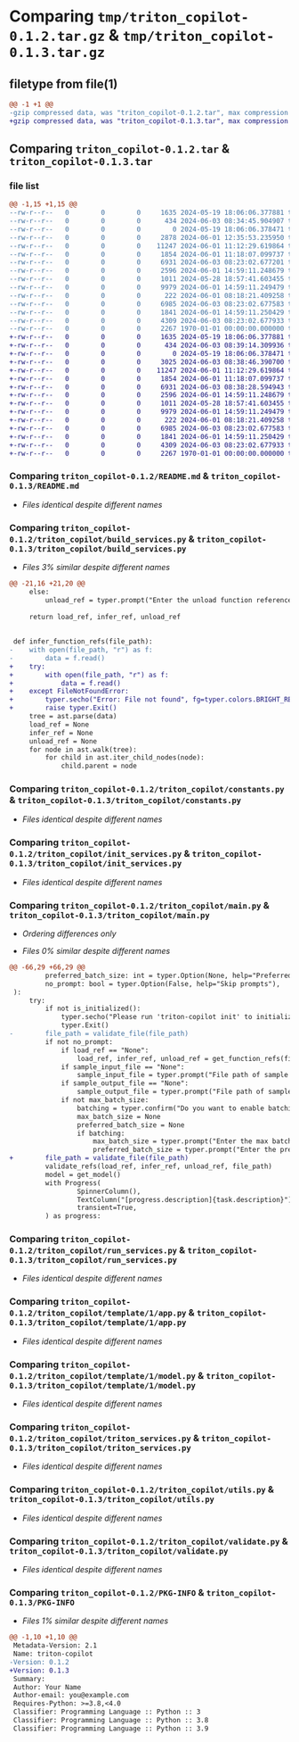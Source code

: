 # Comparing `tmp/triton_copilot-0.1.2.tar.gz` & `tmp/triton_copilot-0.1.3.tar.gz`

## filetype from file(1)

```diff
@@ -1 +1 @@
-gzip compressed data, was "triton_copilot-0.1.2.tar", max compression
+gzip compressed data, was "triton_copilot-0.1.3.tar", max compression
```

## Comparing `triton_copilot-0.1.2.tar` & `triton_copilot-0.1.3.tar`

### file list

```diff
@@ -1,15 +1,15 @@
--rw-r--r--   0        0        0     1635 2024-05-19 18:06:06.377881 triton_copilot-0.1.2/README.md
--rw-r--r--   0        0        0      434 2024-06-03 08:34:45.904907 triton_copilot-0.1.2/pyproject.toml
--rw-r--r--   0        0        0        0 2024-05-19 18:06:06.378471 triton_copilot-0.1.2/triton_copilot/__init__.py
--rw-r--r--   0        0        0     2878 2024-06-01 12:35:53.235950 triton_copilot-0.1.2/triton_copilot/build_services.py
--rw-r--r--   0        0        0    11247 2024-06-01 11:12:29.619864 triton_copilot-0.1.2/triton_copilot/constants.py
--rw-r--r--   0        0        0     1854 2024-06-01 11:18:07.099737 triton_copilot-0.1.2/triton_copilot/init_services.py
--rw-r--r--   0        0        0     6931 2024-06-03 08:23:02.677201 triton_copilot-0.1.2/triton_copilot/main.py
--rw-r--r--   0        0        0     2596 2024-06-01 14:59:11.248679 triton_copilot-0.1.2/triton_copilot/run_services.py
--rw-r--r--   0        0        0     1011 2024-05-28 18:57:41.603455 triton_copilot-0.1.2/triton_copilot/template/1/app.py
--rw-r--r--   0        0        0     9979 2024-06-01 14:59:11.249479 triton_copilot-0.1.2/triton_copilot/template/1/model.py
--rw-r--r--   0        0        0      222 2024-06-01 08:18:21.409258 triton_copilot-0.1.2/triton_copilot/template/Dockerfile
--rw-r--r--   0        0        0     6985 2024-06-03 08:23:02.677583 triton_copilot-0.1.2/triton_copilot/triton_services.py
--rw-r--r--   0        0        0     1841 2024-06-01 14:59:11.250429 triton_copilot-0.1.2/triton_copilot/utils.py
--rw-r--r--   0        0        0     4309 2024-06-03 08:23:02.677933 triton_copilot-0.1.2/triton_copilot/validate.py
--rw-r--r--   0        0        0     2267 1970-01-01 00:00:00.000000 triton_copilot-0.1.2/PKG-INFO
+-rw-r--r--   0        0        0     1635 2024-05-19 18:06:06.377881 triton_copilot-0.1.3/README.md
+-rw-r--r--   0        0        0      434 2024-06-03 08:39:14.309936 triton_copilot-0.1.3/pyproject.toml
+-rw-r--r--   0        0        0        0 2024-05-19 18:06:06.378471 triton_copilot-0.1.3/triton_copilot/__init__.py
+-rw-r--r--   0        0        0     3025 2024-06-03 08:38:46.390700 triton_copilot-0.1.3/triton_copilot/build_services.py
+-rw-r--r--   0        0        0    11247 2024-06-01 11:12:29.619864 triton_copilot-0.1.3/triton_copilot/constants.py
+-rw-r--r--   0        0        0     1854 2024-06-01 11:18:07.099737 triton_copilot-0.1.3/triton_copilot/init_services.py
+-rw-r--r--   0        0        0     6931 2024-06-03 08:38:28.594943 triton_copilot-0.1.3/triton_copilot/main.py
+-rw-r--r--   0        0        0     2596 2024-06-01 14:59:11.248679 triton_copilot-0.1.3/triton_copilot/run_services.py
+-rw-r--r--   0        0        0     1011 2024-05-28 18:57:41.603455 triton_copilot-0.1.3/triton_copilot/template/1/app.py
+-rw-r--r--   0        0        0     9979 2024-06-01 14:59:11.249479 triton_copilot-0.1.3/triton_copilot/template/1/model.py
+-rw-r--r--   0        0        0      222 2024-06-01 08:18:21.409258 triton_copilot-0.1.3/triton_copilot/template/Dockerfile
+-rw-r--r--   0        0        0     6985 2024-06-03 08:23:02.677583 triton_copilot-0.1.3/triton_copilot/triton_services.py
+-rw-r--r--   0        0        0     1841 2024-06-01 14:59:11.250429 triton_copilot-0.1.3/triton_copilot/utils.py
+-rw-r--r--   0        0        0     4309 2024-06-03 08:23:02.677933 triton_copilot-0.1.3/triton_copilot/validate.py
+-rw-r--r--   0        0        0     2267 1970-01-01 00:00:00.000000 triton_copilot-0.1.3/PKG-INFO
```

### Comparing `triton_copilot-0.1.2/README.md` & `triton_copilot-0.1.3/README.md`

 * *Files identical despite different names*

### Comparing `triton_copilot-0.1.2/triton_copilot/build_services.py` & `triton_copilot-0.1.3/triton_copilot/build_services.py`

 * *Files 3% similar despite different names*

```diff
@@ -21,16 +21,20 @@
     else:
         unload_ref = typer.prompt("Enter the unload function reference [Ex: TritonClass.unload]", default="None")
 
     return load_ref, infer_ref, unload_ref
 
 
 def infer_function_refs(file_path):
-    with open(file_path, "r") as f:
-        data = f.read()
+    try:
+        with open(file_path, "r") as f:
+            data = f.read()
+    except FileNotFoundError:
+        typer.secho("Error: File not found", fg=typer.colors.BRIGHT_RED)
+        raise typer.Exit()
     tree = ast.parse(data)
     load_ref = None
     infer_ref = None
     unload_ref = None
     for node in ast.walk(tree):
         for child in ast.iter_child_nodes(node):
             child.parent = node
```

### Comparing `triton_copilot-0.1.2/triton_copilot/constants.py` & `triton_copilot-0.1.3/triton_copilot/constants.py`

 * *Files identical despite different names*

### Comparing `triton_copilot-0.1.2/triton_copilot/init_services.py` & `triton_copilot-0.1.3/triton_copilot/init_services.py`

 * *Files identical despite different names*

### Comparing `triton_copilot-0.1.2/triton_copilot/main.py` & `triton_copilot-0.1.3/triton_copilot/main.py`

 * *Ordering differences only*

 * *Files 0% similar despite different names*

```diff
@@ -66,29 +66,29 @@
         preferred_batch_size: int = typer.Option(None, help="Preferred batch size"),
         no_prompt: bool = typer.Option(False, help="Skip prompts"),
 ):
     try:
         if not is_initialized():
             typer.secho("Please run 'triton-copilot init' to initialize the tool", fg=typer.colors.BRIGHT_RED)
             typer.Exit()
-        file_path = validate_file(file_path)
         if not no_prompt:
             if load_ref == "None":
                 load_ref, infer_ref, unload_ref = get_function_refs(file_path)
             if sample_input_file == "None":
                 sample_input_file = typer.prompt("File path of sample input payload", default="None")
             if sample_output_file == "None":
                 sample_output_file = typer.prompt("File path of sample output payload", default="None")
             if not max_batch_size:
                 batching = typer.confirm("Do you want to enable batching?")
                 max_batch_size = None
                 preferred_batch_size = None
                 if batching:
                     max_batch_size = typer.prompt("Enter the max batch size", default=2)
                     preferred_batch_size = typer.prompt("Enter the preferred batch size", default=2)
+        file_path = validate_file(file_path)
         validate_refs(load_ref, infer_ref, unload_ref, file_path)
         model = get_model()
         with Progress(
                 SpinnerColumn(),
                 TextColumn("[progress.description]{task.description}"),
                 transient=True,
         ) as progress:
```

### Comparing `triton_copilot-0.1.2/triton_copilot/run_services.py` & `triton_copilot-0.1.3/triton_copilot/run_services.py`

 * *Files identical despite different names*

### Comparing `triton_copilot-0.1.2/triton_copilot/template/1/app.py` & `triton_copilot-0.1.3/triton_copilot/template/1/app.py`

 * *Files identical despite different names*

### Comparing `triton_copilot-0.1.2/triton_copilot/template/1/model.py` & `triton_copilot-0.1.3/triton_copilot/template/1/model.py`

 * *Files identical despite different names*

### Comparing `triton_copilot-0.1.2/triton_copilot/triton_services.py` & `triton_copilot-0.1.3/triton_copilot/triton_services.py`

 * *Files identical despite different names*

### Comparing `triton_copilot-0.1.2/triton_copilot/utils.py` & `triton_copilot-0.1.3/triton_copilot/utils.py`

 * *Files identical despite different names*

### Comparing `triton_copilot-0.1.2/triton_copilot/validate.py` & `triton_copilot-0.1.3/triton_copilot/validate.py`

 * *Files identical despite different names*

### Comparing `triton_copilot-0.1.2/PKG-INFO` & `triton_copilot-0.1.3/PKG-INFO`

 * *Files 1% similar despite different names*

```diff
@@ -1,10 +1,10 @@
 Metadata-Version: 2.1
 Name: triton-copilot
-Version: 0.1.2
+Version: 0.1.3
 Summary: 
 Author: Your Name
 Author-email: you@example.com
 Requires-Python: >=3.8,<4.0
 Classifier: Programming Language :: Python :: 3
 Classifier: Programming Language :: Python :: 3.8
 Classifier: Programming Language :: Python :: 3.9
```

